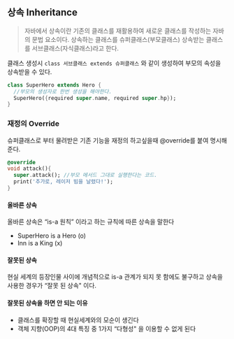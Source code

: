 ## 상속 Inheritance
> 자바에서 상속이란 기존의 클래스를 재활용하여 새로운 클래스를 작성하는 자바의 문법 요소이다. 상속하는 클래스를 슈퍼클래스(부모클래스) 상속받는 클래스를 서브클래스(자식클래스)라고 한다.

클래스 생성시 `class 서브클래스 extends 슈퍼클래스` 와 같이 생성하여 부모의 속성을 상속받을 수 있다.

```dart
class SuperHero extends Hero {
  //부모의 생성자로 한번 생성을 해야한다.
  SuperHero({required super.name, required super.hp});
}

```

### 재정의 Override
슈퍼클래스로 부터 물려받은 기존 기능을 재정의 하고싶을때 @override를 붙여 명시해준다.
```dart
@override
void attack(){
  super.attack(); //부모 메서드 그대로 실행한다는 코드.
  print('추가로, 레이저 빔을 날렸다!');
}
```

#### 올바른 상속
올바른 상속은 “is-a 원칙” 이라고 하는 규칙에 따른 상속을 말한다
- SuperHero is a Hero (o)
- Inn is a King (x)

#### 잘못된 상속
현실 세계의 등장인물 사이에 개념적으로 is-a 관계가 되지 못 함에도 불구하고 상속을 사용한 경우가 “잘못 된 상속" 이다.

#### 잘못된 상속을 하면 안 되는 이유
- 클래스를 확장할 때 현실세계와의 모순이 생긴다
- 객체 지향(OOP)의 4대 특징 중 1가지 “다형성" 을 이용할 수 없게 된다

